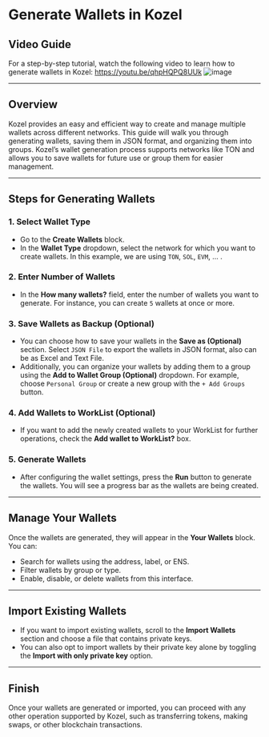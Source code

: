 # Generate Wallets in Kozel

## Video Guide

For a step-by-step tutorial, watch the following video to learn how to generate wallets in Kozel: https://youtu.be/qhpHQPQ8UUk
![image](https://github.com/user-attachments/assets/5a1d4830-e443-4af6-b174-9b46302c5fdb)

---

## Overview

Kozel provides an easy and efficient way to create and manage multiple wallets across different networks. This guide will walk you through generating wallets, saving them in JSON format, and organizing them into groups. Kozel’s wallet generation process supports networks like TON and allows you to save wallets for future use or group them for easier management.

---

## Steps for Generating Wallets

### 1. Select Wallet Type

- Go to the **Create Wallets** block.
- In the **Wallet Type** dropdown, select the network for which you want to create wallets. In this example, we are using `TON`, `SOL`, `EVM`, ... .

### 2. Enter Number of Wallets

- In the **How many wallets?** field, enter the number of wallets you want to generate. For instance, you can create `5` wallets at once or more.

### 3. Save Wallets as Backup (Optional)

- You can choose how to save your wallets in the **Save as (Optional)** section. Select `JSON File` to export the wallets in JSON format, also can be as Excel and Text File.
- Additionally, you can organize your wallets by adding them to a group using the **Add to Wallet Group (Optional)** dropdown. For example, choose `Personal Group` or create a new group with the `+ Add Groups` button.

### 4. Add Wallets to WorkList (Optional)

- If you want to add the newly created wallets to your WorkList for further operations, check the **Add wallet to WorkList?** box.

### 5. Generate Wallets

- After configuring the wallet settings, press the **Run** button to generate the wallets. You will see a progress bar as the wallets are being created.

---

## Manage Your Wallets

Once the wallets are generated, they will appear in the **Your Wallets** block. You can:
- Search for wallets using the address, label, or ENS.
- Filter wallets by group or type.
- Enable, disable, or delete wallets from this interface.

---

## Import Existing Wallets

- If you want to import existing wallets, scroll to the **Import Wallets** section and choose a file that contains private keys.
- You can also opt to import wallets by their private key alone by toggling the **Import with only private key** option.

---

## Finish

Once your wallets are generated or imported, you can proceed with any other operation supported by Kozel, such as transferring tokens, making swaps, or other blockchain transactions.
